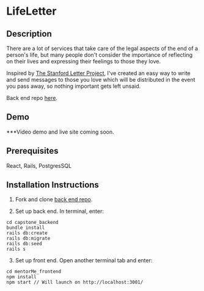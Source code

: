 # LifeLetter

## Description
There are a lot of services that take care of the legal aspects of the end of a person's life, but many people don't consider the importance of reflecting on their lives and expressing their feelings to those they love.

Inspired by <a href="https://med.stanford.edu/letter/friendsandfamily.html">The Stanford Letter Project</a>, I've created an easy way to write and send messages to those you love which will be distributed in the event you pass away, so nothing important gets left unsaid.

Back end repo <a href="https://github.com/matt-green1/capstone_backend">here</a>.

## Demo
***Video demo and live site coming soon.

## Prerequisites
React, Rails, PostgresSQL

## Installation Instructions

1. Fork and clone <a href="https://github.com/matt-green1/capstone_backend">back end repo</a>.

2. Set up back end. In terminal, enter:

```
cd capstone_backend
bundle install
rails db:create
rails db:migrate
rails db:seed
rails s
```
3. Set up front end. Open another terminal tab and enter:

```
cd mentorMe_frontend
npm install
npm start // Will launch on http://localhost:3001/
```






